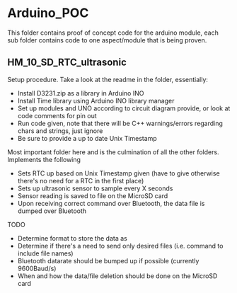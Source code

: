 # Arduino_POC

This folder contains proof of concept code for the arduino module, each sub folder contains code to one aspect/module that is being 
proven.

## HM_10_SD_RTC_ultrasonic

Setup procedure. Take a look at the readme in the folder, essentially:
- Install D3231.zip as a library in Arduino INO
- Install Time library using Arduino INO library manager
- Set up modules and UNO according to circuit diagram provide, or look at code comments for pin out
- Run code given, note that there will be C++ warnings/errors regarding chars and strings, just ignore
- Be sure to provide a up to date Unix Timestamp

Most important folder here and is the culmination of all the other folders. Implements the following
- Sets RTC up based on Unix Timestamp given (have to give otherwise there's no need for a RTC in the first place)
- Sets up ultrasonic sensor to sample every X seconds
- Sensor reading is saved to file on the MicroSD card
- Upon receiving correct command over Bluetooth, the data file is dumped over Bluetooth

TODO
- Determine format to store the data as
- Determine if there's a need to send only desired files (i.e. command to include file names)
- Bluetooth datarate should be bumped up if possible (currently 9600Baud/s)
- When and how the data/file deletion should be done on the MicroSD card